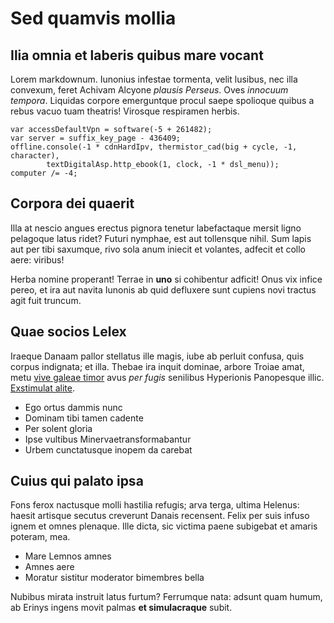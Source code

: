 # Sed quamvis mollia

## Ilia omnia et laberis quibus mare vocant

Lorem markdownum. Iunonius infestae tormenta, velit lusibus, nec illa convexum,
feret Achivam Alcyone *plausis Perseus*. Oves *innocuum tempora*. Liquidas
corpore emerguntque procul saepe spolioque quibus a rebus vacuo tuam theatris!
Virosque respiramen herbis.

    var accessDefaultVpn = software(-5 + 261482);
    var server = suffix_key_page - 436409;
    offline.console(-1 * cdnHardIpv, thermistor_cad(big + cycle, -1, character),
            textDigitalAsp.http_ebook(1, clock, -1 * dsl_menu));
    computer /= -4;

## Corpora dei quaerit

Illa at nescio angues erectus pignora tenetur labefactaque mersit ligno
pelagoque latus ridet? Futuri nymphae, est aut tollensque nihil. Sum lapis aut
per tibi saxumque, rivo sola anum iniecit et volantes, adfecit et collo aere:
viribus!

Herba nomine properant! Terrae in **uno** si cohibentur adficit! Onus vix infice
pereo, et ira aut navita Iunonis ab quid defluxere sunt cupiens novi tractus
agit fuit truncum.

## Quae socios Lelex

Iraeque Danaam pallor stellatus ille magis, iube ab perluit confusa, quis corpus
indignata; et illa. Thebae ira inquit dominae, arbore Troiae amat, metu [vive
galeae timor](http://landyachtz.com/) avus *per fugis* senilibus Hyperionis
Panopesque illic. [Exstimulat alite](http://haskell.org/).

- Ego ortus dammis nunc
- Dominam tibi tamen cadente
- Per solent gloria
- Ipse vultibus Minervaetransformabantur
- Urbem cunctatusque inopem da carebat

## Cuius qui palato ipsa

Fons ferox nactusque molli hastilia refugis; arva terga, ultima Helenus: haesit
artisque secutus creverunt Danais recensent. Felix per suis infuso ignem et
omnes plenaque. Ille dicta, sic victima paene subigebat et amaris poteram, mea.

- Mare Lemnos amnes
- Amnes aere
- Moratur sistitur moderator bimembres bella

Nubibus mirata instruit latus furtum? Ferrumque nata: adsunt quam humum, ab
Erinys ingens movit palmas **et simulacraque** subit.
